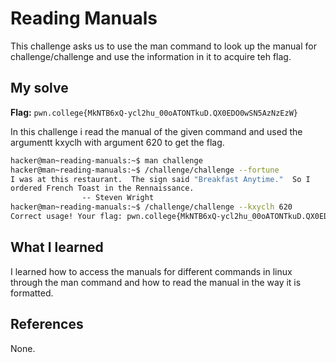 # Reading Manuals
This challenge asks us to use the man command to look up the manual for challenge/challenge and use the information in it to acquire teh flag.

## My solve
**Flag:** `pwn.college{MkNTB6xQ-ycl2hu_00oATONTkuD.QX0EDO0wSN5AzNzEzW}`

In this challenge i read the manual of the given command and used the argumentt kxyclh with argument 620 to get the flag.
```bash
hacker@man~reading-manuals:~$ man challenge
hacker@man~reading-manuals:~$ /challenge/challenge --fortune
I was at this restaurant.  The sign said "Breakfast Anytime."  So I
ordered French Toast in the Rennaissance.
                -- Steven Wright
hacker@man~reading-manuals:~$ /challenge/challenge --kxyclh 620
Correct usage! Your flag: pwn.college{MkNTB6xQ-ycl2hu_00oATONTkuD.QX0EDO0wSN5AzNzEzW}
```

## What I learned
I learned how to access the manuals for different commands in linux through the man command and how to read the manual in the way it is formatted.

## References 
None.
